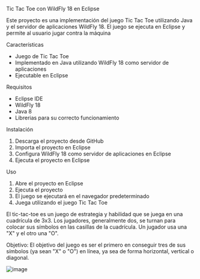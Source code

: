 Tic Tac Toe con WildFly 18 en Eclipse

Este proyecto es una implementación del juego Tic Tac Toe utilizando Java y el servidor de aplicaciones WildFly 18. El juego se ejecuta en Eclipse y permite al usuario jugar contra la máquina 

Características
- Juego de Tic Tac Toe 
- Implementado en Java utilizando WildFly 18 como servidor de aplicaciones
- Ejecutable en Eclipse

Requisitos
- Eclipse IDE
- WildFly 18
- Java 8
- Librerias para su correcto funcionamiento 

Instalación
1. Descarga el proyecto desde GitHub
2. Importa el proyecto en Eclipse
3. Configura WildFly 18 como servidor de aplicaciones en Eclipse
4. Ejecuta el proyecto en Eclipse

Uso
1. Abre el proyecto en Eclipse
2. Ejecuta el proyecto
3. El juego se ejecutará en el navegador predeterminado
4. Juega utilizando el juego Tic Tac Toe
   
El tic-tac-toe es un juego de estrategia y habilidad que se juega en una cuadrícula de 3x3. Los jugadores, generalmente dos, se turnan para colocar sus símbolos en las casillas de la cuadrícula. Un jugador usa una "X" y el otro una "O".

Objetivo:
El objetivo del juego es ser el primero en conseguir tres de sus símbolos (ya sean "X" o "O") en línea, ya sea de forma horizontal, vertical o diagonal.

![image](https://github.com/user-attachments/assets/1e70eabb-1dd7-44e2-a9a5-7f51710ef169)
